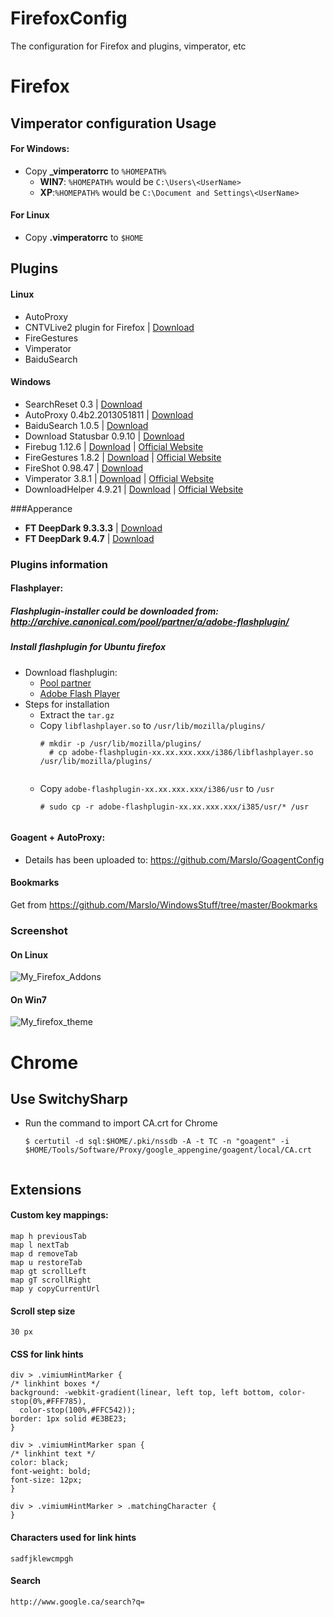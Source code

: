 FirefoxConfig
=============

The configuration for Firefox and plugins, vimperator, etc

# Firefox
## Vimperator configuration Usage
#### For Windows:
- Copy **_vimperatorrc** to <code>%HOMEPATH%</code>
    - **WIN7**: <code>%HOMEPATH%</code> would be <code>C:\Users\\\<UserName></code>
    - **XP**:<code>%HOMEPATH%</code> would be <code>C:\Document and Settings\\\<UserName></code>

#### For Linux
- Copy **.vimperatorrc** to <code>$HOME</code>

## Plugins
#### Linux
- AutoProxy
- CNTVLive2 plugin for Firefox | [Download](http://t.live.cntv.cn/newp2pb/plugins/npCNTVLive2_Linux_32.xpi)
- FireGestures
- Vimperator
- BaiduSearch

#### Windows
- SearchReset 0.3 | [Download](https://addons.mozilla.org/firefox/downloads/file/203374/searchreset-0.3-fx.xpi)
- AutoProxy 0.4b2.2013051811 | [Download](https://addons.mozilla.org/en-US/firefox/addon/autoproxy/?src=search)
- BaiduSearch 1.0.5 | [Download](https://addons.mozilla.org/en-US/firefox/addon/baidu-search/?src=search)
- Download Statusbar 0.9.10 | [Download](https://addons.mozilla.org/en-US/firefox/addon/download-statusbar/?src=ss)
- Firebug 1.12.6 | [Download](https://addons.mozilla.org/firefox/downloads/latest/1843/addon-1843-latest.xpi) | [Official Website](https://www.getfirebug.com/)
- FireGestures 1.8.2 | [Download](https://addons.mozilla.org/firefox/downloads/latest/6366/addon-6366-latest.xpi) | [Official Website](http://www.xuldev.org/firegestures/)
- FireShot 0.98.47 | [Download](https://addons.mozilla.org/firefox/downloads/latest/5648/platform:5/addon-5648-latest.xpi)
- Vimperator 3.8.1 | [Download](https://addons.cdn.mozilla.net/storage/public-staging/4891/vimperator-3.8.1-fx.xpi) | [Official Website](http://www.vimperator.org/)
- DownloadHelper 4.9.21 | [Download](https://addons.mozilla.org/firefox/downloads/latest/3006/addon-3006-latest.xpi) | [Official Website](http://www.downloadhelper.net/)

###Apperance
- **FT DeepDark 9.3.3.3** | [Download](https://addons.cdn.mozilla.net/storage/public-staging/295337/ft_deepdark-9.3.3.3-fx-windows.xpi)
- **FT DeepDark 9.4.7** | [Download](https://addons.cdn.mozilla.net/storage/public-staging/295337/ft_deepdark-9.4.7-fx-windows.xpi)

### Plugins information
#### Flashplayer:
##### **Flashplugin-installer** could be downloaded from: http://archive.canonical.com/pool/partner/a/adobe-flashplugin/

##### Install flashplugin for Ubuntu firefox
- Download flashplugin:
    - [Pool partner](http://archive.canonical.com/pool/partner/a/adobe-flashplugin/)
    - [Adobe Flash Player](http://get.adobe.com/flashplayer/)
- Steps for installation
    - Extract the `tar.gz`
    - Copy `libflashplayer.so` to `/usr/lib/mozilla/plugins/`
        <pre><code># mkdir -p /usr/lib/mozilla/plugins/
        # cp adobe-flashplugin-xx.xx.xxx.xxx/i386/libflashplayer.so  /usr/lib/mozilla/plugins/
        </code></pre>
    - Copy `adobe-flashplugin-xx.xx.xxx.xxx/i386/usr` to `/usr`
        <pre><code># sudo cp -r adobe-flashplugin-xx.xx.xxx.xxx/i385/usr/* /usr
        </code></pre>

#### Goagent + AutoProxy:
- Details has been uploaded to: https://github.com/Marslo/GoagentConfig

#### Bookmarks
Get from https://github.com/Marslo/WindowsStuff/tree/master/Bookmarks

### Screenshot
#### On Linux
![My_Firefox_Addons](https://github.com/Marslo/FirefoxConfig/blob/master/Screenshots/firefox_addons.png?raw=true)

#### On Win7
![My_firefox_theme](https://github.com/Marslo/FirefoxConfig/blob/master/Screenshots/firefox_addons_window7.png?raw=true)

# Chrome
## Use SwitchySharp
- Run the command to import CA.crt for Chrome
    <pre><code>$ certutil -d sql:$HOME/.pki/nssdb -A -t TC -n "goagent" -i $HOME/Tools/Software/Proxy/google_appengine/goagent/local/CA.crt
    </code></pre>
## Extensions
#### Custom key mappings:

    map h previousTab
    map l nextTab
    map d removeTab
    map u restoreTab
    map gt scrollLeft
    map gT scrollRight
    map y copyCurrentUrl

#### Scroll step size

    30 px

#### CSS for link hints

    div > .vimiumHintMarker {
    /* linkhint boxes */
    background: -webkit-gradient(linear, left top, left bottom, color-stop(0%,#FFF785),
      color-stop(100%,#FFC542));
    border: 1px solid #E3BE23;
    }

    div > .vimiumHintMarker span {
    /* linkhint text */
    color: black;
    font-weight: bold;
    font-size: 12px;
    }

    div > .vimiumHintMarker > .matchingCharacter {
    }


#### Characters used for link hints

    sadfjklewcmpgh

#### Search

    http://www.google.ca/search?q=
